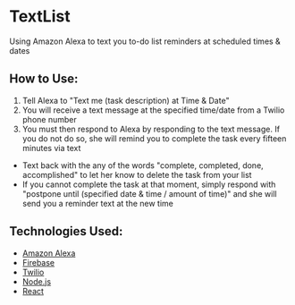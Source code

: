 # TextList
Using Amazon Alexa to text you to-do list reminders at scheduled times & dates

## How to Use:

1. Tell Alexa to "Text me (task description) at Time & Date"
2. You will receive a text message at the specified time/date from a Twilio phone number
3. You must then respond to Alexa by responding to the text message. If you do not do so, she will remind you to complete the task every fifteen minutes via text
  - Text back with the any of the words "complete, completed, done, accomplished" to let her know to delete the task from your list
  - If you cannot complete the task at that moment, simply respond with "postpone until (specified date & time / amount of time)" and she will send you a reminder text at the new time

## Technologies Used:
- [Amazon Alexa](https://alexa.amazon.com)
- [Firebase](https://www.firebase.com)
- [Twilio](https://www.twilio.com)
- [Node.js](https://www.nodejs.org)
- [React](https://facebook.github.io/react/)
